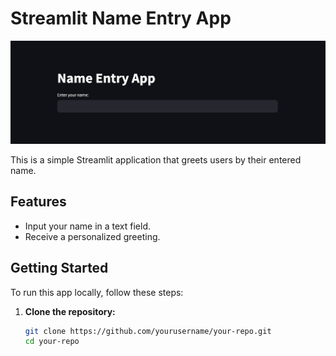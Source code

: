 # Streamlit Name Entry App

![Contribution activity](https://github.com/pintopaulopt/tkinter-name-entry-app/blob/main/Screenshot%202024-07-23%20at%2014.52.14.png)

This is a simple Streamlit application that greets users by their entered name. 

## Features

- Input your name in a text field.
- Receive a personalized greeting.

## Getting Started

To run this app locally, follow these steps:

1. **Clone the repository:**
   ```bash
   git clone https://github.com/yourusername/your-repo.git
   cd your-repo
